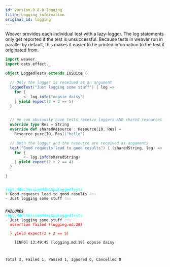 ```yaml
---
id: version-0.8.0-logging
title: Logging information
original_id: logging
---
```


Weaver provides each individual test with a lazy-logger. The log statements only get reported if the test is unsuccessful. Because tests in weaver run in parallel by default, this makes it easier to tie printed information to the test it originated from.

```scala
import weaver._
import cats.effect._

object LoggedTests extends IOSuite {

  // Only the logger is received as an argument
  loggedTest("Just logging some stuff") { log =>
    for {
      _ <- log.info("oopsie daisy")
    } yield expect(2 + 2 == 5)
  }


  // We can obviously have tests receive loggers AND shared resources
  override type Res = String
  override def sharedResource : Resource[IO, Res] =
    Resource.pure[IO, Res]("hello")

  // Both the logger and the resource are received as arguments
  test("Good requests lead to good results") { (sharedString, log) =>
    for {
      _ <- log.info(sharedString)
    } yield expect(2 + 2 == 4)
  }

}
```

<div class='terminal'><pre><code class = 'nohighlight'>
<span style='color: cyan'>repl.MdocSessionMdocAppLoggedTests</span>
<span style='color: green'>+&nbsp;</span>Good&nbsp;requests&nbsp;lead&nbsp;to&nbsp;good&nbsp;results&nbsp;<span style='color: lightgray'><b>4ms</span></b>
<span style='color: red'>-&nbsp;</span>Just&nbsp;logging&nbsp;some&nbsp;stuff&nbsp;<span style='color: lightgray'><b>8ms</span></b>

<span style='color: red'>*************</span>FAILURES<span style='color: red'>*************</span>
<span style='color: cyan'>repl.MdocSessionMdocAppLoggedTests</span>
<span style='color: red'>-&nbsp;</span>Just&nbsp;logging&nbsp;some&nbsp;stuff&nbsp;<span style='color: lightgray'><b>8ms</span></b><br /><span style='color: red'>&nbsp;&nbsp;assertion&nbsp;failed&nbsp;(logging.md:20)<br /><br />&nbsp;&nbsp;}&nbsp;yield&nbsp;expect(2&nbsp;+&nbsp;2&nbsp;==&nbsp;5)</span><br /><br />&nbsp;&nbsp;&nbsp;&nbsp;[INFO]&nbsp;13:49:45&nbsp;[logging.md:19]&nbsp;oopsie&nbsp;daisy

Total&nbsp;2,&nbsp;Failed&nbsp;1,&nbsp;Passed&nbsp;1,&nbsp;Ignored&nbsp;0,&nbsp;Cancelled&nbsp;0
</code></pre></div>
